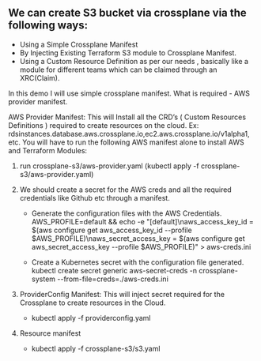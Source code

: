 ## We can create S3 bucket via crossplane via the following ways:

- Using a Simple Crossplane Manifest
- By Injecting Existing Terraform S3 module to Crossplane Manifest.
- Using a Custom Resource Definition as per our needs , basically like a module for different teams which can be claimed through an XRC(Claim).

In this demo I will use simple crossplane manifest. What is required - AWS provider manifest.

AWS Provider Manifest: This will Install all the CRD’s ( Custom Resources Definitions ) required to create resources on the cloud. Ex: rdsinstances.database.aws.crossplane.io,ec2.aws.crossplane.io/v1alpha1, etc.
You will have to run the following AWS manifest alone to install AWS and Terraform Modules:

1. run crossplane-s3/aws-provider.yaml (kubectl apply -f crossplane-s3/aws-provider.yaml)
2. We should create a secret for the AWS creds and all the required credentials like Github etc through a manifest.

    - Generate the configuration files with the AWS Credentials. AWS_PROFILE=default && echo -e "[default]\naws_access_key_id = $(aws configure get aws_access_key_id --profile $AWS_PROFILE)\naws_secret_access_key = $(aws configure get aws_secret_access_key --profile $AWS_PROFILE)" > aws-creds.ini

    - Create a Kubernetes secret with the configuration file generated. 
    kubectl create secret generic aws-secret-creds -n crossplane-system --from-file=creds=./aws-creds.ini
3. ProviderConfig Manifest: This will inject secret required for the Crossplane to create resources in the Cloud.
    
    - kubectl apply -f providerconfig.yaml

4. Resource manifest 

    - kubectl apply -f crossplane-s3/s3.yaml